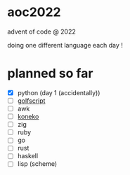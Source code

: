 # aoc2022
advent of code @ 2022

doing one different language each day !

# planned so far

- [x] python (day 1 (accidentally))
- [ ] [golfscript](http://www.golfscript.com/golfscript/)
- [ ] awk
- [ ] [koneko](https://github.com/obfusk/koneko)
- [ ] zig
- [ ] ruby
- [ ] go
- [ ] rust
- [ ] haskell
- [ ] lisp (scheme)
